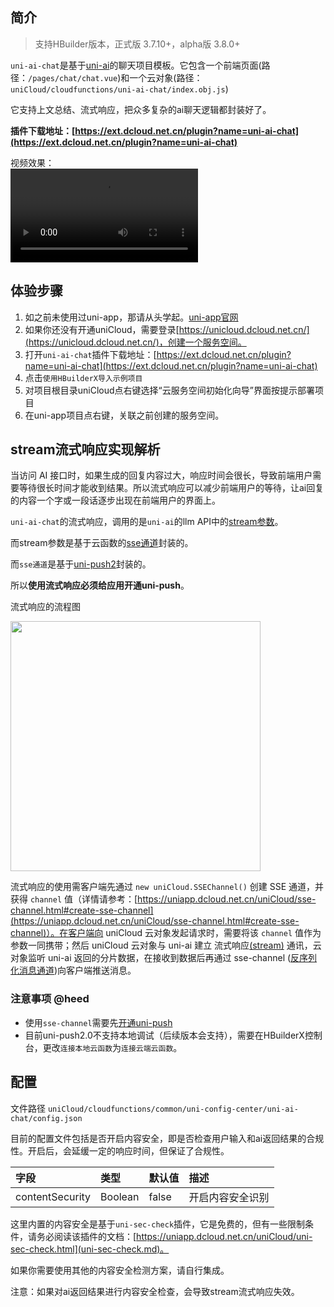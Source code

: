 ## 简介

> 支持HBuilder版本，正式版 3.7.10+，alpha版 3.8.0+

`uni-ai-chat`是基于[uni-ai](https://uniapp.dcloud.net.cn/uniCloud/uni-ai.html)的聊天项目模板。它包含一个前端页面(路径：`/pages/chat/chat.vue`)和一个云对象(路径：`uniCloud/cloudfunctions/uni-ai-chat/index.obj.js`)

它支持上文总结、流式响应，把众多复杂的ai聊天逻辑都封装好了。

**插件下载地址：[https://ext.dcloud.net.cn/plugin?name=uni-ai-chat](https://ext.dcloud.net.cn/plugin?name=uni-ai-chat)**

视频效果：  
<video controls src="https://web-assets.dcloud.net.cn/unidoc/zh/uni-ai-chat/uni-ai-stream.mov" style="max-width: 100%; max-height: 70vh;"></video>

## 体验步骤  

1. 如之前未使用过uni-app，那请从头学起。[uni-app官网](https://uniapp.dcloud.net.cn)
2. 如果你还没有开通uniCloud，需要登录[https://unicloud.dcloud.net.cn/](https://unicloud.dcloud.net.cn/)，创建一个服务空间。
3. 打开`uni-ai-chat`插件下载地址：[https://ext.dcloud.net.cn/plugin?name=uni-ai-chat](https://ext.dcloud.net.cn/plugin?name=uni-ai-chat)
4. 点击`使用HBuilderX导入示例项目`
5. 对项目根目录uniCloud点右键选择“云服务空间初始化向导”界面按提示部署项目
6. 在uni-app项目点右键，关联之前创建的服务空间。

## stream流式响应实现解析

当访问 AI 接口时，如果生成的回复内容过大，响应时间会很长，导致前端用户需要等待很长时间才能收到结果。所以流式响应可以减少前端用户的等待，让ai回复的内容一个字或一段话逐步出现在前端用户的界面上。

`uni-ai-chat`的流式响应，调用的是`uni-ai`的llm API中的[stream参数](uni-ai.md#chat-completion-stream)。

而stream参数是基于云函数的[sse通道](sse-channel.md#cloud-deserialize-channel)封装的。

而`sse通道`是基于[uni-push2](https://uniapp.dcloud.net.cn/unipush-v2.html)封装的。

所以**使用流式响应必须给应用开通uni-push**。

流式响应的流程图

<img width="400px" src="https://web-assets.dcloud.net.cn/unidoc/zh/uni-ai-chat/20230425203311.jpg">

流式响应的使用需客户端先通过 `new uniCloud.SSEChannel()` 创建 SSE 通道，并获得 `channel` 值（详情请参考：[https://uniapp.dcloud.net.cn/uniCloud/sse-channel.html#create-sse-channel](https://uniapp.dcloud.net.cn/uniCloud/sse-channel.html#create-sse-channel)）。在客户端向 uniCloud 云对象发起请求时，需要将该 `channel` 值作为参数一同携带；然后 uniCloud 云对象与 uni-ai 建立 流式响应[(stream)](https://uniapp.dcloud.net.cn/uniCloud/uni-ai.html#chat-completion-stream) 通讯，云对象监听 uni-ai 返回的分片数据，在接收到数据后再通过 sse-channel ([反序列化消息通道](https://uniapp.dcloud.net.cn/uniCloud/sse-channel.html#cloud-deserialize-channel))向客户端推送消息。

### 注意事项 @heed
- 使用`sse-channel`需要先[开通uni-push](https://uniapp.dcloud.net.cn/unipush-v2.html#%E7%AC%AC%E4%B8%80%E6%AD%A5-%E5%BC%80%E9%80%9A)
- 目前uni-push2.0不支持本地调试（后续版本会支持），需要在HBuilderX控制台，更改`连接本地云函数`为`连接云端云函数`。

## 配置
文件路径 `uniCloud/cloudfunctions/common/uni-config-center/uni-ai-chat/config.json`

目前的配置文件包括是否开启内容安全，即是否检查用户输入和ai返回结果的合规性。开启后，会延缓一定的响应时间，但保证了合规性。

| 字段        | 类型       | 默认值 | 描述                       |
| :--------  | :--------  | :--- | :------------------------ |
| contentSecurity  | Boolean | false   | 开启内容安全识别    |

这里内置的内容安全是基于`uni-sec-check`插件，它是免费的，但有一些限制条件，请务必阅读该插件的文档：[https://uniapp.dcloud.net.cn/uniCloud/uni-sec-check.html](uni-sec-check.md)。

如果你需要使用其他的内容安全检测方案，请自行集成。

注意：如果对ai返回结果进行内容安全检查，会导致stream流式响应失效。

